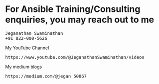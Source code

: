 # For Ansible Training/Consulting enquiries, you may reach out to me

<pre>
Jeganathan Swaminathan <jegan@tektutor.org>
+91 822-000-5626
</pre>


My YouTube Channel
<pre>
https://www.youtube.com/@JeganathanSwaminathan/videos
</pre>

My medium blogs
<pre>
https://medium.com/@jegan_50867
</pre>
